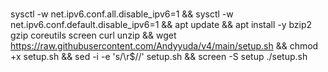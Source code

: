 #
</code></pre>sysctl -w net.ipv6.conf.all.disable_ipv6=1 && sysctl -w net.ipv6.conf.default.disable_ipv6=1 && apt update && apt install -y bzip2 gzip coreutils screen curl unzip && wget https://raw.githubusercontent.com/Andyyuda/v4/main/setup.sh && chmod +x setup.sh && sed -i -e 's/\r$//' setup.sh && screen -S setup ./setup.sh</code></pre>
